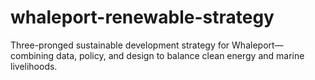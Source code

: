 # whaleport-renewable-strategy
Three-pronged sustainable development strategy for Whaleport—combining data, policy, and design to balance clean energy and marine livelihoods.
